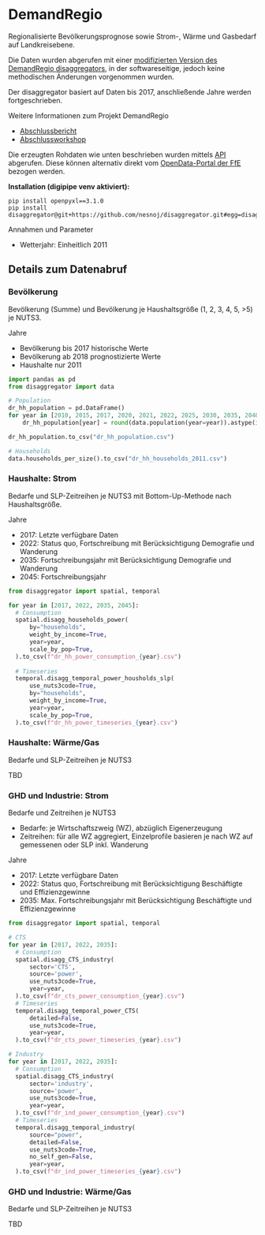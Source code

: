 # DemandRegio

Regionalisierte Bevölkerungsprognose sowie Strom-, Wärme und Gasbedarf auf
Landkreisebene.

Die Daten wurden abgerufen mit einer
[modifizierten Version des DemandRegio disaggregators](https://github.com/nesnoj/disaggregator), 
in der softwareseitige, jedoch keine methodischen Änderungen vorgenommen wurden.

Der disaggregator basiert auf Daten bis 2017, anschließende Jahre werden
fortgeschrieben.

Weitere Informationen zum Projekt DemandRegio
- [Abschlussbericht](https://www.ffe.de/wp-content/uploads/2020/10/DemandRegio_Abschlussbericht.pdf)
- [Abschlussworkshop](https://www.tu.berlin/er/forschung/projekte/demandregio-2)

Die erzeugten Rohdaten wie unten beschrieben wurden mittels 
[API](http://opendata.ffe.de:4000/) abgerufen. Diese können alternativ direkt
vom [OpenData-Portal der FfE](https://opendata.ffe.de/project/demandregio/)
bezogen werden.

**Installation (digipipe venv aktiviert):**

```commandline
pip install openpyxl==3.1.0
pip install disaggregator@git+https://github.com/nesnoj/disaggregator.git#egg=disaggregator
```

Annahmen und Parameter
- Wetterjahr: Einheitlich 2011

## Details zum Datenabruf

### Bevölkerung

Bevölkerung (Summe) und Bevölkerung je Haushaltsgröße (1, 2, 3, 4, 5, >5) je
NUTS3.

Jahre
- Bevölkerung bis 2017 historische Werte
- Bevölkerung ab 2018 prognostizierte Werte
- Haushalte nur 2011

```python
import pandas as pd
from disaggregator import data

# Population
dr_hh_population = pd.DataFrame()
for year in [2010, 2015, 2017, 2020, 2021, 2022, 2025, 2030, 2035, 2040, 2045]:
    dr_hh_population[year] = round(data.population(year=year)).astype(int)

dr_hh_population.to_csv("dr_hh_population.csv")

# Households
data.households_per_size().to_csv("dr_hh_households_2011.csv")
```

### Haushalte: Strom

Bedarfe und SLP-Zeitreihen je NUTS3 mit Bottom-Up-Methode nach Haushaltsgröße.

Jahre
- 2017: Letzte verfügbare Daten
- 2022: Status quo, Fortschreibung mit Berücksichtigung Demografie und
  Wanderung
- 2035: Fortschreibungsjahr mit Berücksichtigung Demografie und Wanderung
- 2045: Fortschreibungsjahr

```python
from disaggregator import spatial, temporal

for year in [2017, 2022, 2035, 2045]:
  # Consumption
  spatial.disagg_households_power(
      by="households",
      weight_by_income=True,
      year=year,
      scale_by_pop=True,
  ).to_csv(f"dr_hh_power_consumption_{year}.csv")
  
  # Timeseries
  temporal.disagg_temporal_power_housholds_slp(
      use_nuts3code=True,
      by="households",
      weight_by_income=True,
      year=year,
      scale_by_pop=True,
  ).to_csv(f"dr_hh_power_timeseries_{year}.csv")
```

### Haushalte: Wärme/Gas

Bedarfe und SLP-Zeitreihen je NUTS3

TBD

### GHD und Industrie: Strom

Bedarfe und Zeitreihen je NUTS3
- Bedarfe: je Wirtschaftszweig (WZ), abzüglich Eigenerzeugung
- Zeitreihen: für alle WZ aggregiert, Einzelprofile basieren je nach WZ
  auf gemessenen oder SLP inkl. Wanderung

Jahre
- 2017: Letzte verfügbare Daten
- 2022: Status quo, Fortschreibung mit Berücksichtigung Beschäftigte und
  Effizienzgewinne
- 2035: Max. Fortschreibungsjahr mit Berücksichtigung Beschäftigte und
  Effizienzgewinne

```python
from disaggregator import spatial, temporal

# CTS
for year in [2017, 2022, 2035]:
  # Consumption
  spatial.disagg_CTS_industry(
      sector='CTS',
      source='power',
      use_nuts3code=True,
      year=year,
  ).to_csv(f"dr_cts_power_consumption_{year}.csv")
  # Timeseries
  temporal.disagg_temporal_power_CTS(
      detailed=False,
      use_nuts3code=True,
      year=year,
  ).to_csv(f"dr_cts_power_timeseries_{year}.csv")

# Industry
for year in [2017, 2022, 2035]:
  # Consumption
  spatial.disagg_CTS_industry(
      sector='industry',
      source='power',
      use_nuts3code=True,
      year=year,
  ).to_csv(f"dr_ind_power_consumption_{year}.csv")
  # Timeseries
  temporal.disagg_temporal_industry(
      source="power",
      detailed=False,
      use_nuts3code=True,
      no_self_gen=False,
      year=year,
  ).to_csv(f"dr_ind_power_timeseries_{year}.csv")
```

### GHD und Industrie: Wärme/Gas

Bedarfe und SLP-Zeitreihen je NUTS3

TBD
